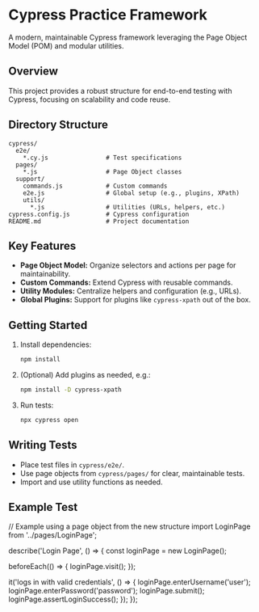# Cypress Practice Framework

A modern, maintainable Cypress framework leveraging the Page Object Model (POM) and modular utilities.

## Overview

This project provides a robust structure for end-to-end testing with Cypress, focusing on scalability and code reuse.

## Directory Structure

```
cypress/
  e2e/
    *.cy.js                # Test specifications
  pages/
    *.js                   # Page Object classes
  support/
    commands.js            # Custom commands
    e2e.js                 # Global setup (e.g., plugins, XPath)
    utils/
      *.js                 # Utilities (URLs, helpers, etc.)
cypress.config.js          # Cypress configuration
README.md                  # Project documentation
```

## Key Features

- **Page Object Model:** Organize selectors and actions per page for maintainability.
- **Custom Commands:** Extend Cypress with reusable commands.
- **Utility Modules:** Centralize helpers and configuration (e.g., URLs).
- **Global Plugins:** Support for plugins like `cypress-xpath` out of the box.

## Getting Started

1. Install dependencies:
   ```sh
   npm install
   ```
2. (Optional) Add plugins as needed, e.g.:
   ```sh
   npm install -D cypress-xpath
   ```
3. Run tests:
   ```sh
   npx cypress open
   ```

## Writing Tests

- Place test files in `cypress/e2e/`.
- Use page objects from `cypress/pages/` for clear, maintainable tests.
- Import and use utility functions as needed.

## Example Test

// Example using a page object from the new structure
import LoginPage from '../pages/LoginPage';

describe('Login Page', () => {
  const loginPage = new LoginPage();

  beforeEach(() => {
    loginPage.visit();
  });

  it('logs in with valid credentials', () => {
    loginPage.enterUsername('user');
    loginPage.enterPassword('password');
    loginPage.submit();
    loginPage.assertLoginSuccess();
  });
});
